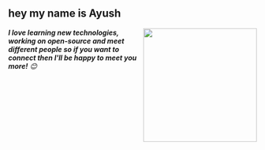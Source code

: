 <br/>
<h2>hey my name is Ayush</h2>
<img align='right' src="https://giphy.com/embed/du3J3cXyzhj75IOgvA.gif" width="230" />



<em><b>I love learning new technologies, working on open-source and meet different people so if you want to connect then I'll be happy to meet you more!</b> 😊</em>
